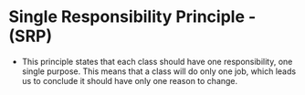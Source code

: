 # Single Responsibility Principle - (SRP)

- This principle states that each class should have one responsibility, one single purpose. This means that a class will do only one job, which leads us to conclude it should have only one reason to change.

